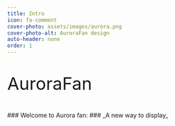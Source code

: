 ```yaml
---
title: Intro
icon: fa-comment
cover-photo: assets/images/aurora.png
cover-photo-alt: AuroraFan design
auto-header: none
order: 1
---
```

<p style="font-size:40px">
AuroraFan<br/> 
</p>
### Welcome to Aurora fan:
### _A new way to display_